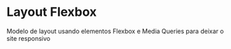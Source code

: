 # Layout Flexbox
Modelo de layout usando elementos Flexbox e Media Queries para deixar o site responsivo

